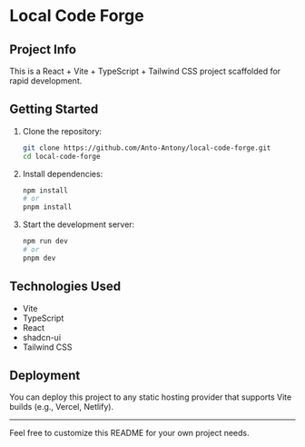 # Local Code Forge

## Project Info

This is a React + Vite + TypeScript + Tailwind CSS project scaffolded for rapid development.

## Getting Started

1. Clone the repository:
   ```sh
   git clone https://github.com/Anto-Antony/local-code-forge.git
   cd local-code-forge
   ```
2. Install dependencies:
   ```sh
   npm install
   # or
   pnpm install
   ```
3. Start the development server:
   ```sh
   npm run dev
   # or
   pnpm dev
   ```

## Technologies Used
- Vite
- TypeScript
- React
- shadcn-ui
- Tailwind CSS

## Deployment

You can deploy this project to any static hosting provider that supports Vite builds (e.g., Vercel, Netlify).

---

Feel free to customize this README for your own project needs.
